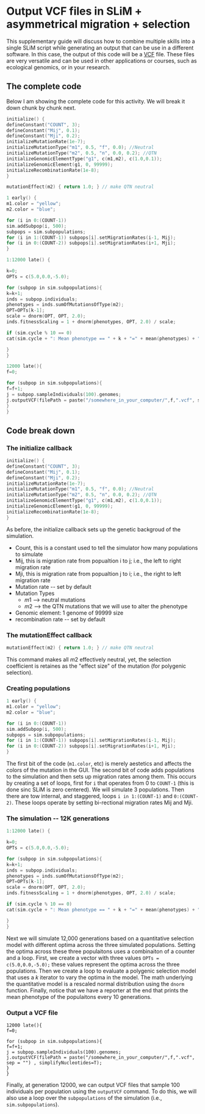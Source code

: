 # Output VCF files in SLiM + asymmetrical migration + selection

This supplementary guide will discuss how to combine multiple skills into a single SLiM script while generating an output that can be use in a different software. In this case, the output of this code will be a [VCF](https://en.wikipedia.org/wiki/Variant_Call_Format) file. These files are very versatile and can be used in other applications or courses, such as ecological genomics, or in your research.

## The complete code
Below I am showing the complete code for this activity. We will break it down chunk by chunk next.

```c++
initialize() {
defineConstant("COUNT", 3);
defineConstant("Mij", 0.1);
defineConstant("Mji", 0.2);
initializeMutationRate(1e-7);
initializeMutationType("m1", 0.5, "f", 0.0); //Neutral
initializeMutationType("m2", 0.5, "n", 0.0, 0.2); //QTN
initializeGenomicElementType("g1", c(m1,m2), c(1.0,0.1));
initializeGenomicElement(g1, 0, 99999);
initializeRecombinationRate(1e-8);
}

mutationEffect(m2) { return 1.0; } // make QTN neutral

1 early() {
m1.color = "yellow";
m2.color = "blue";

for (i in 0:(COUNT-1))
sim.addSubpop(i, 500);
subpops = sim.subpopulations;
for (i in 1:(COUNT-1)) subpops[i].setMigrationRates(i-1, Mij);
for (i in 0:(COUNT-2)) subpops[i].setMigrationRates(i+1, Mji);
}

1:12000 late() {

k=0;
OPTs = c(5.0,0.0,-5.0);

for (subpop in sim.subpopulations){
k=k+1;
inds = subpop.individuals;
phenotypes = inds.sumOfMutationsOfType(m2);
OPT=OPTs[k-1];
scale = dnorm(OPT, OPT, 2.0);
inds.fitnessScaling = 1 + dnorm(phenotypes, OPT, 2.0) / scale;

if (sim.cycle % 10 == 0)
cat(sim.cycle + ": Mean phenotype == " + k + "=" + mean(phenotypes) + "\n");

}
}

12000 late(){
f=0;

for (subpop in sim.subpopulations){
f=f+1;
j = subpop.sampleIndividuals(100).genomes;
j.outputVCF(filePath = paste("/somewhere_in_your_computer/",f,".vcf", sep = "") , simplifyNucleotides=T);
}
}
```

## Code break down

### The initialize callback
```c++
initialize() {
defineConstant("COUNT", 3);
defineConstant("Mij", 0.1);
defineConstant("Mji", 0.2);
initializeMutationRate(1e-7);
initializeMutationType("m1", 0.5, "f", 0.0); //Neutral
initializeMutationType("m2", 0.5, "n", 0.0, 0.2); //QTN
initializeGenomicElementType("g1", c(m1,m2), c(1.0,0.1));
initializeGenomicElement(g1, 0, 99999);
initializeRecombinationRate(1e-8);
}
```
As before, the initialize callback sets up the genetic backgroud of the simulation. 
* Count, this is a constant used to tell the simulator how many populations to simulate
* Mij, this is migration rate from popualtion i to j; i.e., the left to right migration rate
* Mji, this is migration rate from popualtion j to i; i.e., the right to left migration rate
* Mutation rate -- set by default 
* Mutation Types
	* $m1$ --> neutral mutations
	* $m2$ --> the QTN mutations that we will use to alter the phenotype
* Genomic element: 1 genome of 99999 size
* recombination rate -- set by default

### The mutationEffect callback
```c++
mutationEffect(m2) { return 1.0; } // make QTN neutral
```
This command makes all $m2$ effectively neutral, yet, the selection coefficient is retaines as the "effect size" of the mutation (for polygenic selection).

 ### Creating populations
 ```c++
1 early() {
m1.color = "yellow";
m2.color = "blue";

for (i in 0:(COUNT-1))
sim.addSubpop(i, 500);
subpops = sim.subpopulations;
for (i in 1:(COUNT-1)) subpops[i].setMigrationRates(i-1, Mij);
for (i in 0:(COUNT-2)) subpops[i].setMigrationRates(i+1, Mji);
}
```
The first bit of the code (`m1.color`, etc) is merely aestetics and affects the colors of the mutation in the GUI.  The second bit of code adds populations to the simulation and then sets up migration rates among them. This occurs by creating a set of loops, first for `i` that operates from 0 to `COUNT-1` (this is done sinc SLiM is zero centered). We will simulate 3 populations. Then there are tow internal, and staggered, loops `i in 1:(COUNT-1)` and `0:(COUNT-2)`. These loops operate by setting bi-rectional migration rates Mij and Mji.

### The simulation -- 12K generations
```c++
1:12000 late() {

k=0;
OPTs = c(5.0,0.0,-5.0);

for (subpop in sim.subpopulations){
k=k+1;
inds = subpop.individuals;
phenotypes = inds.sumOfMutationsOfType(m2);
OPT=OPTs[k-1];
scale = dnorm(OPT, OPT, 2.0);
inds.fitnessScaling = 1 + dnorm(phenotypes, OPT, 2.0) / scale;

if (sim.cycle % 10 == 0)
cat(sim.cycle + ": Mean phenotype == " + k + "=" + mean(phenotypes) + "\n");

}
}
```
Next we will simulate 12,000 generations based on a quantitative selection model with different optima across the three simulated populations. Setting the optima across these three populaitons uses a combinaiton of a counter and a loop. First, we create a vector with three values `OPTs = c(5.0,0.0,-5.0);` these values represent the optima across the three populations.  Then we create a loop to evaluate a polygenic selection model that uses a $k$ iterator to vary the optima in the model. The math underlying the quantitative model is a rescaled normal distribution using the `dnorm` function.  Finally, notice that we have a reporter at the end that prints the mean phenotype of the populaitons every 10 generations.

### Output a VCF file
```c+
12000 late(){
f=0;

for (subpop in sim.subpopulations){
f=f+1;
j = subpop.sampleIndividuals(100).genomes;
j.outputVCF(filePath = paste("/somewhere_in_your_computer/",f,".vcf", sep = "") , simplifyNucleotides=T);
}
}
```
Finally, at generation 12000, we can output VCF files that sample 100 individuals per population using the `outputVCF` command. To do this, we will also use a loop over the `subpopulations` of the simulation (i.e., `sim.subpopulations`). 

